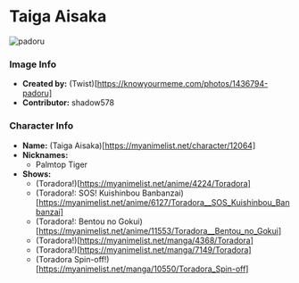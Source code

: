 # Taiga Aisaka

![padoru](https://raw.githubusercontent.com/shadow578/Padoru-Padoru/master/Padoru/toradora-taiga.png "Taiga Aisaka")

### Image Info
* **Created by:**    (Twist)[https://knowyourmeme.com/photos/1436794-padoru]
* **Contributor:**   shadow578

### Character Info
* **Name:**   (Taiga Aisaka)[https://myanimelist.net/character/12064]
* **Nicknames:**
  * Palmtop Tiger
* **Shows:**
  * (Toradora!)[https://myanimelist.net/anime/4224/Toradora]
  * (Toradora!: SOS! Kuishinbou Banbanzai)[https://myanimelist.net/anime/6127/Toradora__SOS_Kuishinbou_Banbanzai]
  * (Toradora!: Bentou no Gokui)[https://myanimelist.net/anime/11553/Toradora__Bentou_no_Gokui]
  * (Toradora!)[https://myanimelist.net/manga/4368/Toradora]
  * (Toradora!)[https://myanimelist.net/manga/7149/Toradora]
  * (Toradora Spin-off!)[https://myanimelist.net/manga/10550/Toradora_Spin-off]
